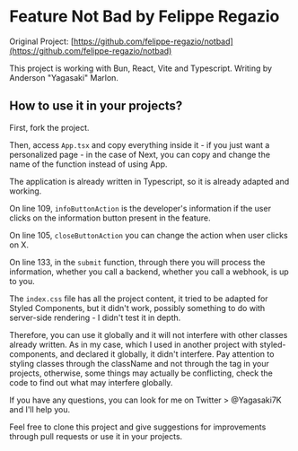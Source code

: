 # Feature Not Bad by Felippe Regazio

Original Project: [https://github.com/felippe-regazio/notbad](https://github.com/felippe-regazio/notbad)

This project is working with Bun, React, Vite and Typescript. Writing by Anderson "Yagasaki" Marlon.

## How to use it in your projects?

First, fork the project.

Then, access `App.tsx` and copy everything inside it - if you just want a personalized page - in the case of Next, you can copy and change the name of the function instead of using App.

The application is already written in Typescript, so it is already adapted and working.

On line 109, `infoButtonAction` is the developer's information if the user clicks on the information button present in the feature.

On line 105, `closeButtonAction` you can change the action when user clicks on X.

On line 133, in the `submit` function, through there you will process the information, whether you call a backend, whether you call a webhook, is up to you.

The `index.css` file has all the project content, it tried to be adapted for Styled Components, but it didn't work, possibly something to do with server-side rendering - I didn't test it in depth.

Therefore, you can use it globally and it will not interfere with other classes already written. As in my case, which I used in another project with styled-components, and declared it globally, it didn't interfere. Pay attention to styling classes through the className and not through the tag in your projects, otherwise, some things may actually be conflicting, check the code to find out what may interfere globally.

If you have any questions, you can look for me on Twitter > @Yagasaki7K and I'll help you.

Feel free to clone this project and give suggestions for improvements through pull requests or use it in your projects.

